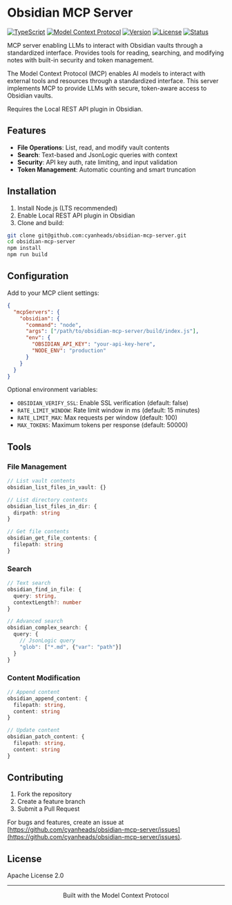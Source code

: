 # Obsidian MCP Server

[![TypeScript](https://img.shields.io/badge/TypeScript-5.3-blue.svg)](https://www.typescriptlang.org/)
[![Model Context Protocol](https://img.shields.io/badge/MCP-1.4.0-green.svg)](https://modelcontextprotocol.io/)
[![Version](https://img.shields.io/badge/Version-1.1.0-blue.svg)]()
[![License](https://img.shields.io/badge/License-Apache%202.0-blue.svg)](https://opensource.org/licenses/Apache-2.0)
[![Status](https://img.shields.io/badge/Status-Stable-blue.svg)]()

MCP server enabling LLMs to interact with Obsidian vaults through a standardized interface. Provides tools for reading, searching, and modifying notes with built-in security and token management.

The Model Context Protocol (MCP) enables AI models to interact with external tools and resources through a standardized interface. This server implements MCP to provide LLMs with secure, token-aware access to Obsidian vaults.

Requires the Local REST API plugin in Obsidian.

## Features

- **File Operations**: List, read, and modify vault contents
- **Search**: Text-based and JsonLogic queries with context
- **Security**: API key auth, rate limiting, and input validation
- **Token Management**: Automatic counting and smart truncation

## Installation

1. Install Node.js (LTS recommended)
2. Enable Local REST API plugin in Obsidian
3. Clone and build:
```bash
git clone git@github.com:cyanheads/obsidian-mcp-server.git
cd obsidian-mcp-server
npm install
npm run build
```

## Configuration

Add to your MCP client settings:

```json
{
  "mcpServers": {
    "obsidian": {
      "command": "node",
      "args": ["/path/to/obsidian-mcp-server/build/index.js"],
      "env": {
        "OBSIDIAN_API_KEY": "your-api-key-here",
        "NODE_ENV": "production"
      }
    }
  }
}
```

Optional environment variables:
- `OBSIDIAN_VERIFY_SSL`: Enable SSL verification (default: false)
- `RATE_LIMIT_WINDOW`: Rate limit window in ms (default: 15 minutes)
- `RATE_LIMIT_MAX`: Max requests per window (default: 100)
- `MAX_TOKENS`: Maximum tokens per response (default: 50000)

## Tools

### File Management
```typescript
// List vault contents
obsidian_list_files_in_vault: {}

// List directory contents
obsidian_list_files_in_dir: {
  dirpath: string
}

// Get file contents
obsidian_get_file_contents: {
  filepath: string
}
```

### Search
```typescript
// Text search
obsidian_find_in_file: {
  query: string,
  contextLength?: number
}

// Advanced search
obsidian_complex_search: {
  query: {
    // JsonLogic query
    "glob": ["*.md", {"var": "path"}]
  }
}
```

### Content Modification
```typescript
// Append content
obsidian_append_content: {
  filepath: string,
  content: string
}

// Update content
obsidian_patch_content: {
  filepath: string,
  content: string
}
```

## Contributing

1. Fork the repository
2. Create a feature branch
3. Submit a Pull Request

For bugs and features, create an issue at [https://github.com/cyanheads/obsidian-mcp-server/issues](https://github.com/cyanheads/obsidian-mcp-server/issues).

## License

Apache License 2.0

---

<div align="center">
Built with the Model Context Protocol
</div>
